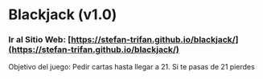 # Blackjack (v1.0)

### Ir al Sitio Web: [https://stefan-trifan.github.io/blackjack/](https://stefan-trifan.github.io/blackjack/)

Objetivo del juego: Pedir cartas hasta llegar a 21. Si te pasas de 21 pierdes